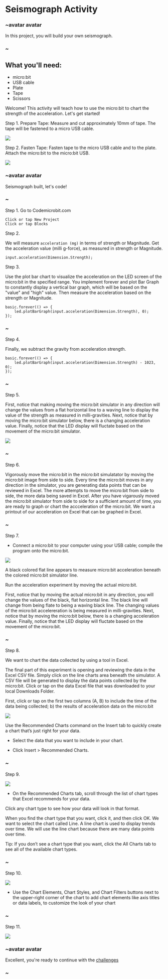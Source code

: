 # Seismograph Activity 


### ~avatar avatar

In this project, you will build your own seismograph. 

### ~

## What you'll need: 

* micro:bit 
* USB cable
* Plate 
* Tape 
* Scissors

Welcome! This activity will teach how to use the micro:bit to chart the strength of the acceleration. Let's get started!

Step 1. Prepare Tape: Measure and cut approximately 10mm of tape. The tape will be fastened to a micro USB cable.  

![](/static/mb/lessons/seismograph1.png)

Step 2. Fasten Tape: Fasten tape to the micro USB cable and to the plate. Attach the micro:bit to the micro:bit USB. 

![](/static/mb/lessons/seismograph0.png)

### ~avatar avatar

Seismograph built, let's code! 

### ~

Step 1. Go to Codemicrobit.com

    Click or tap New Project
    Click or tap Blocks
    
Step 2. 

We will measure `acceleration (mg)` in terms of strength or Magnitude. Get the acceleration value (milli g-force), as measured in strength or Magnitude.

```blocks
input.acceleration(Dimension.Strength);
```

Step 3. 

Use the plot bar chart to visualize the acceleration on the LED screen of the micro:bit in the specified range. You implement forever and plot Bar Graph to constantly display a vertical bar graph, which will be based on the "value" and "high" value. Then measure the acceleration based on the strength or Magnitude. 

```blocks
basic.forever(() => {
    led.plotBarGraph(input.acceleration(Dimension.Strength), 0);
});

```

### ~

Step 4. 

Finally, we subtract the gravity from acceleration strength. 

```blocks
basic.forever(() => {
    led.plotBarGraph(input.acceleration(Dimension.Strength) - 1023, 0);
});

```

### ~

Step 5. 

First, notice that making moving the micro:bit simulator in any direction will change the values from a flat horizontal line to a waving line to display the value of the strength as measured in milli-gravities. Next, notice that by moving the micro:bit simulator below, there is a changing acceleration value. Finally, notice that the LED display will fluctate based on the movement of the micro:bit simulator. 


![](/static/mb/data4.png)


### ~

Step 6. 
 
Vigorously move the micro:bit in the micro:bit simulatator by moving the micro:bit image from side to side. Every time the micro:bit moves in any direction in the simulator,  you are generating data points that can be reviewed in Excel. The more attempts to move the micro:bit from side to side, the more data being saved in Excel. After you have vigarously moved the micro:bit simulator from side to side for a sufficient amount of time, you are ready to graph or chart the accceleration of the micro:bit. We want a printout of our acceleration on Excel that can be graphed in Excel. 


### ~

Step 7. 

* Connect a micro:bit to your computer using your USB cable; compile the program onto the micro:bit. 

![](/static/mb/lessons/seismograph3.png)

A black colored flat line appears to measure micro:bit acceleration beneath the colored micro:bit simulator line. 

Run the acceleration experiment by moving the actual micro:bit.  

First, notice that by moving the actual micro:bit in any direction, you will change the values of the black, flat horizontal line. The black line will change from being flate to being a waving black line. The changing values of the micro:bit accelereration is being measured in milli-gravities. Next, notice that by moving the micro:bit  below, there is a changing acceleration value. Finally, notice that the LED display will fluctate based on the movement of the micro:bit. 

### ~

Step 8. 

We want to chart the data collected by using a tool in Excel. 

The final part of this experiment is opening and reviewing the data in the Excel CSV file. Simply click on the line charts area beneath the simulator. A CSV file will be generated to display the data points collected by the micro:bit. Click or tap on the data Excel file that was downloaded to your local Downloads Folder. 

First, click or tap on the first two columns (A, B) to  include the time of the data being collected; b) the results of acceleration data on the micro:bit  

![](/static/mb/data7.png)

Use the Recommended Charts command on the Insert tab to quickly create a chart that’s just right for your data.

* Select the data that you want to include in your chart.

* Click Insert > Recommended Charts.

### ~

Step 9. 


![](/static/mb/chart1.png)

* On the Recommended Charts tab, scroll through the list of chart types that Excel recommends for your data.

Click any chart type to see how your data will look in that format. 

When you find the chart type that you want, click it, and then click OK. We want to select the chart called Line. A line chart is used to display trends over time. We will use the line chart because there are many data points over time. 

Tip: If you don’t see a chart type that you want, click the All Charts tab to see all of the available chart types.

### ~

Step 10. 

![](/static/mb/chart_title.png)

* Use the Chart Elements, Chart Styles, and Chart Filters buttons next to the upper-right corner of the chart to add chart elements like axis titles or data labels, to customize the look of your chart

### ~

Step 11. 

![](/static/mb/elements_styles_filters.png)


### ~avatar avatar

Excellent, you're ready to continue with the [challenges](/lessons/seismograph/challenge)

### ~

